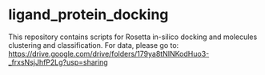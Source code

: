 # ligand_protein_docking
This repository contains scripts for Rosetta in-silico docking and molecules clustering and classification. 
For data, please go to: https://drive.google.com/drive/folders/179ya8tNINKodHuo3-_frxsNsjJhfP2Lg?usp=sharing
